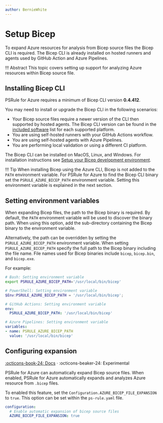 ```yaml
---
author: BernieWhite
---
```


# Setup Bicep

To expand Azure resources for analysis from Bicep source files the Bicep CLI is required.
The Bicep CLI is already installed on hosted runners and agents used by GitHub Action and Azure Pipelines.

!!! Abstract
    This topic covers setting up support for analyzing Azure resources within Bicep source file.

## Installing Bicep CLI

PSRule for Azure requires a minimum of Bicep CLI version **0.4.412**.

You may need to install or upgrade the Bicep CLI in the following scenarios:

- Your Bicep source files require a newer version of the CLI then supported by hosted agents.
  The Bicep CLI version can be found in the [included software][1] list for each supported platform.
- You are using self-hosted runners with your GitHub Actions workflow.
- You are using self-hosted agents with Azure Pipelines.
- You are performing local validation or using a different CI platform.

The Bicep CLI can be installed on MacOS, Linux, and Windows.
For installation instructions see [Setup your Bicep development environment][2].

  [1]: https://github.com/actions/virtual-environments
  [2]: https://github.com/Azure/bicep/blob/main/docs/installing.md

!!! Tip
    When installing Bicep using the Azure CLI, Bicep is not added to the `PATH` environment variable.
    For PSRule for Azure to find the Bicep CLI binary set the `PSRULE_AZURE_BICEP_PATH` environment variable.
    Setting this environment variable is explained in the next section.

## Setting environment variables

When expanding Bicep files, the path to the Bicep binary is required.
By default, the `PATH` environment variable will be used to discover the binary path.
When using this option, add the sub-directory containing the Bicep binary to the environment variable.

Alternatively, the path can be overridden by setting the `PSRULE_AZURE_BICEP_PATH` environment variable.
When setting `PSRULE_AZURE_BICEP_PATH` specify the full path to the Bicep binary including the file name.
File names used for Bicep binaries include `bicep`, `bicep.bin`, and `bicep.exe`.

For example:

```bash
# Bash: Setting environment variable
export PSRULE_AZURE_BICEP_PATH='/usr/local/bin/bicep'
```

```powershell
# PowerShell: Setting environment variable
$Env:PSRULE_AZURE_BICEP_PATH = '/usr/local/bin/bicep';
```

```yaml
# GitHub Actions: Setting environment variable
env:
  PSRULE_AZURE_BICEP_PATH: '/usr/local/bin/bicep'
```

```yaml
# Azure Pipelines: Setting environment variable
variables:
- name: PSRULE_AZURE_BICEP_PATH
  value: '/usr/local/bin/bicep'
```

## Configuring expansion

[:octicons-book-24: Docs][3] · :octicons-beaker-24: Experimental

PSRule for Azure can automatically expand Bicep source files.
When enabled, PSRule for Azure automatically expands and analyzes Azure resource from `.bicep` files.

To enabled this feature, set the `Configuration.AZURE_BICEP_FILE_EXPANSION` to `true`.
This option can be set within the `ps-rule.yaml` file.

```yaml
configuration:
  # Enable automatic expansion of bicep source files
  AZURE_BICEP_FILE_EXPANSION: true
```

  [3]: configuring-expansion.md#bicepsourceexpansion
